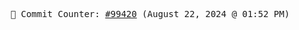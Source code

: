 <p align="center">
    <samp>
        📮 Commit Counter: <a href="https://github.com/Javascript-void0/Javascript-void0/commits/main">#99420</a> (August 22, 2024 @ 01:52 PM)
    </samp>
</p>
